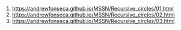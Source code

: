 1. https://andrewfonseca.github.io/MSSN/Recursive_circles/01.html
2. https://andrewfonseca.github.io/MSSN/Recursive_circles/02.html
3. https://andrewfonseca.github.io/MSSN/Recursive_circles/03.html 
